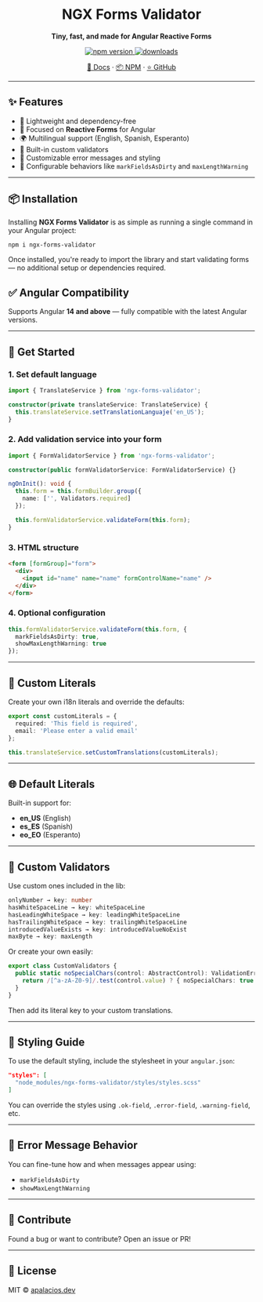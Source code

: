 <h1 align="center">NGX Forms Validator</h1>
<p align="center"><strong>Tiny, fast, and made for Angular Reactive Forms</strong></p>

<p align="center">
  <a href="https://www.npmjs.com/package/ngx-forms-validator">
    <img src="https://img.shields.io/npm/v/ngx-forms-validator?style=flat-square" alt="npm version">
  </a>
  <a href="https://www.npmjs.com/package/ngx-forms-validator">
    <img src="https://img.shields.io/npm/dt/ngx-forms-validator?style=flat-square" alt="downloads">
  </a>
<!--   <a href="https://github.com/apalaciosdev/ngx-forms-validator">
    <img src="https://img.shields.io/github/stars/apalaciosdev/ngx-forms-validator?style=flat-square" alt="GitHub stars">
  </a> -->
</p>

<p align="center">
  <a href="https://ngx-forms-validator.netlify.app">📘 Docs</a> ·
  <a href="https://www.npmjs.com/package/ngx-forms-validator">📦 NPM</a> ·
  <a href="https://github.com/apalaciosdev/ngx-forms-validator">⭐ GitHub</a>
</p>

---

## ✨ Features

- 🚀 Lightweight and dependency-free
- 🎯 Focused on **Reactive Forms** for Angular
- 🌍 Multilingual support (English, Spanish, Esperanto)
- 🧩 Built-in custom validators
- 💬 Customizable error messages and styling
- 📏 Configurable behaviors like `markFieldsAsDirty` and `maxLengthWarning`

---

## 📦 Installation

Installing **NGX Forms Validator** is as simple as running a single command in your Angular project:

```bash
npm i ngx-forms-validator
```

Once installed, you're ready to import the library and start validating forms — no additional setup or dependencies required.

## ✅ Angular Compatibility

Supports Angular **14 and above** — fully compatible with the latest Angular versions.

---

## 🚀 Get Started

### 1. Set default language

```ts
import { TranslateService } from 'ngx-forms-validator';

constructor(private translateService: TranslateService) {
  this.translateService.setTranslationLanguaje('en_US');
}
```

### 2. Add validation service into your form

```ts
import { FormValidatorService } from 'ngx-forms-validator';

constructor(public formValidatorService: FormValidatorService) {}

ngOnInit(): void {
  this.form = this.formBuilder.group({
    name: ['', Validators.required]
  });

  this.formValidatorService.validateForm(this.form);
}
```

### 3. HTML structure

```html
<form [formGroup]="form">
  <div>
    <input id="name" name="name" formControlName="name" />
  </div>
</form>
```

### 4. Optional configuration

```ts
this.formValidatorService.validateForm(this.form, {
  markFieldsAsDirty: true,
  showMaxLengthWarning: true
});
```

---

## 🧪 Custom Literals

Create your own i18n literals and override the defaults:

```ts
export const customLiterals = {
  required: 'This field is required',
  email: 'Please enter a valid email'
};

this.translateService.setCustomTranslations(customLiterals);
```

---

## 🌐 Default Literals

Built-in support for:

- **en_US** (English)
- **es_ES** (Spanish)
- **eo_EO** (Esperanto)

---

## 🧱 Custom Validators

Use custom ones included in the lib:

```ts
onlyNumber → key: number
hasWhiteSpaceLine → key: whiteSpaceLine
hasLeadingWhiteSpace → key: leadingWhiteSpaceLine
hasTrailingWhiteSpace → key: trailingWhiteSpaceLine
introducedValueExists → key: introducedValueNoExist
maxByte → key: maxLength
```

Or create your own easily:

```ts
export class CustomValidators {
  public static noSpecialChars(control: AbstractControl): ValidationErrors | null {
    return /[^a-zA-Z0-9]/.test(control.value) ? { noSpecialChars: true } : null;
  }
}
```

Then add its literal key to your custom translations.

---

## 🎨 Styling Guide

To use the default styling, include the stylesheet in your `angular.json`:

```json
"styles": [
  "node_modules/ngx-forms-validator/styles/styles.scss"
]
```

You can override the styles using `.ok-field`, `.error-field`, `.warning-field`, etc.

---

## 🔔 Error Message Behavior

You can fine-tune how and when messages appear using:

- `markFieldsAsDirty`
- `showMaxLengthWarning`

---

## 🤝 Contribute

Found a bug or want to contribute? Open an issue or PR!

---

## 📄 License

MIT © [apalacios.dev](https://github.com/apalaciosdev)
